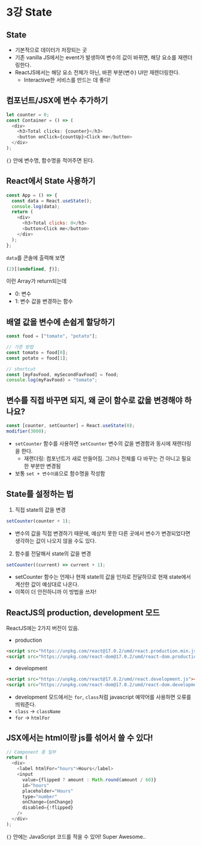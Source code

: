 # 3강 State

## State

- 기본적으로 데이터가 저장되는 곳
- 기존 vanilla JS에서는 event가 발생하여 변수의 값이 바뀌면, 해당 요소를 재렌더링한다.
- ReactJS에서는 해당 요소 전체가 아닌, 바뀐 부분(변수) UI만 재렌더링한다.
  - Interactive한 서비스를 만드는 데 좋다!

## 컴포넌트/JSX에 변수 추가하기

```javascript
let counter = 0;
const Container = () => (
  <div>
    <h3>Total clicks: {counter}</h3>
    <button onClick={countUp}>Click me</button>
  </div>
);
```

`{}` 안에 변수명, 함수명을 적어주면 된다.

## React에서 State 사용하기

```javascript
const App = () => {
  const data = React.useState();
  console.log(data);
  return (
    <div>
      <h3>Total clicks: 0</h3>
      <button>Click me</button>
    </div>
  );
};
```

`data`를 콘솔에 출력해 보면

```javascript
(2)[(undefined, ƒ)];
```

이런 Array가 return되는데

- 0: 변수
- 1: 변수 값을 변경하는 함수

## 배열 값을 변수에 손쉽게 할당하기

```javascript
const food = ["tomato", "potato"];

// 기존 방법
const tomato = food[0];
const potato = food[1];

// shortcut
const [myFavFood, mySecondFavFood] = food;
console.log(myFavFood) = "tomato";
```

## 변수를 직접 바꾸면 되지, 왜 굳이 함수로 값을 변경해야 하나요?

```javascript
const [counter, setCounter] = React.useState(0);
modifier(3000);
```

- `setCounter` 함수를 사용하면 `setCounter` 변수의 값을 변경함과 동시에 재렌더링을 한다.
  - 재랜더링: 컴포넌트가 새로 만들어짐. 그러나 전체를 다 바꾸는 건 아니고 필요한 부분만 변경됨
- 보통 `set + 변수이름`으로 함수명을 작성함

## State를 설정하는 법

1. 직접 state의 값을 변경

```javascript
setCounter(counter + 1);
```

- 변수의 값을 직접 변경하기 때문에, 예상치 못한 다른 곳에서 변수가 변경되었다면 생각하는 값이 나오지 않을 수도 있다.

2. 함수를 전달해서 state의 값을 변경

```javascript
setCounter((current) => current + 1);
```

- setCounter 함수는 언제나 현재 state의 값을 인자로 전달하므로 현재 state에서 계산한 값이 예상대로 나온다.
- 이쪽이 더 안전하니까 이 방법을 쓰자!

## ReactJS의 production, development 모드

ReactJS에는 2가지 버전이 있음.

- production

```html
<script src="https://unpkg.com/react@17.0.2/umd/react.production.min.js"></script>
<script src="https://unpkg.com/react-dom@17.0.2/umd/react-dom.production.min.js"></script>
```

- development

```html
<script src="https://unpkg.com/react@17.0.2/umd/react.development.js"></script>
<script src="https://unpkg.com/react-dom@17.0.2/umd/react-dom.development.js"></script>
```

- development 모드에서는 `for`, `class`처럼 javascript 예약어를 사용하면 오류를 띄워준다.
- `class` -> `className`
- `for` -> `htmlFor`

## JSX에서는 html이랑 js를 섞어서 쓸 수 있다!

```javascript
// Component 중 일부
return (
  <div>
    <label htmlFor="hours">Hours</label>
    <input
      value={flipped ? amount : Math.round(amount / 60)}
      id="hours"
      placeholder="Hours"
      type="number"
      onChange={onChange}
      disabled={!flipped}
    />
  </div>
);
```

`{}` 안에는 JavaScript 코드를 적을 수 있어!
Super Awesome..
